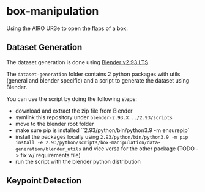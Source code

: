 # box-manipulation
Using the AIRO UR3e to open the flaps of a box. 


## Dataset Generation
The dataset generation is done using [Blender v2.93 LTS](https://www.blender.org/download/lts/2-93/)

The `dataset-generation` folder contains 2 python packages with utils (general and blender specific) and a script to generate the dataset using Blender.

You can use the script by doing the following steps:
- download and extract the zip file from Blender
- symlink this repository under `blender-2.93.X.../2.93/scripts`
- move to the blender root folder
- make sure pip is installed ``2.93/python/bin/python3.9 -m ensurepip`
- install the packages locally using `2.93/python/bin/python3.9 -m pip install -e 2.93/python/scripts/box-manipulation/data-generation/blender_utils` and vice versa for the other package (TODO -> fix w/ requirements file)
- run the script with the blender python distribution

## Keypoint Detection


